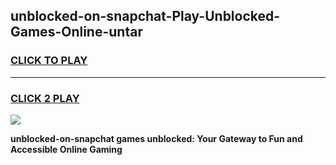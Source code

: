 
## unblocked-on-snapchat-Play-Unblocked-Games-Online-untar
<h3>
<a href="https://premium76.site?title=unblocked-on-snapchat&ref=25A">CLICK TO PLAY</a></h3>
<hr>

<h3>
<a href="https://premium76.site?title=unblocked-on-snapchat&ref=25A">CLICK 2 PLAY</a>
  
</h3>

<a href="https://premium76.site?title=unblocked-on-snapchat&ref=25A"><img src="https://clearcache.store/games.png"></a>


**unblocked-on-snapchat games unblocked: Your Gateway to Fun and Accessible Online Gaming**
